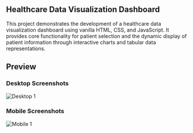 ## Healthcare Data Visualization Dashboard

This project demonstrates the development of a healthcare data visualization dashboard using vanilla HTML, CSS, and JavaScript. 
It provides core functionality for patient selection and the dynamic display of patient information through interactive charts and tabular data representations.

## Preview

### Desktop Screenshots

![Desktop 1](./xe/src/assets/images/preview/desktop/desktop.webp "Desktop Image")


### Mobile Screenshots

![Mobile 1](./xe/src/assets/images/preview/mobile/mob.webp "Mobile Image")